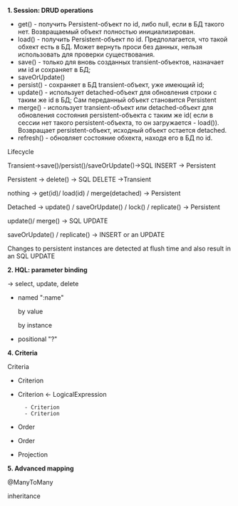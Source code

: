 **1. Session: DRUD operations**

* get() - получить Persistent-объект по id, либо null, если в БД такого нет. Возвращаемый объект полностью инициализирован.
* load() - получить Persistent-объект по id. Предполагается, что такой обхект есть в БД. Может вернуть проси без данных, нельзя использовать для проверки существования.
* save() - только для вновь созданных transient-объектов, назначает им id и сохраняет в БД;
* saveOrUpdate()
* persist() - сохраняет в БД transient-объект, уже имеющий id;
* update() - использует detached-объект для обновления строки с таким же id в БД; Сам переданный объект становится Persistent
* merge() - использует transient-объект или detached-объект для обновления состояния persistent-объекта с таким же id( если в сессии нет такого persistent-объекта, то он загружается - load()). Возвращает persistent-объект, исходный объект остается detached.
* refresh() - обновляет состояние обхекта, находя его в БД по id.

Lifecycle

Transient->save()/persist()/saveOrUpdate()->SQL INSERT -> Persistent

Persistent -> delete() -> SQL DELETE ->Transient

nothing -> get(id)/ load(id) / merge(detached) -> Persistent

Detached -> update() / saveOrUpdate() / lock() / replicate() -> Persistent

update()/ merge() -> SQL UPDATE

saveOrUpdate() / replicate() -> INSERT or an UPDATE

Changes to persistent instances are detected at flush time and also result in an SQL UPDATE

**2. HQL: parameter binding**

-> select, update, delete

* named ":name"
    
    by value
    
    by instance
    
* positional "?"

**4. Criteria**

Criteria

- Criterion
- Criterion <- LogicalExpression

        - Criterion
        - Criterion
- Order
- Order

- Projection

**5. Advanced mapping** 

@ManyToMany

inheritance